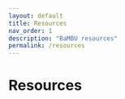 ```yaml
---
layout: default
title: Resources
nav_order: 1
description: "BaMBU resources"
permalink: /resources
---
```


# Resources